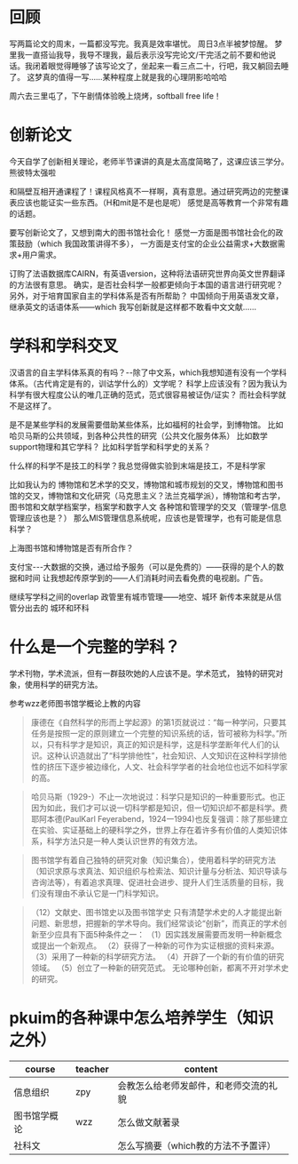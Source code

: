 # 回顾
写两篇论文的周末，一篇都没写完。我真是效率堪忧。
周日3点半被梦惊醒。
梦里我一直搭讪我导，我导不理我，最后表示没写完论文/干完活之前不要和他说话。我闭着眼觉得睡够了该写论文了，坐起来一看三点二十，行吧，我又躺回去睡了。
这梦真的值得一写……某种程度上就是我的心理阴影哈哈哈

周六去三里屯了，下午剧情体验晚上烧烤，softball free life！

# 创新论文
今天自学了创新相关理论，老师半节课讲的真是太高度简略了，这课应该三学分。
熊彼特太强啦

和隔壁互相开通课程了！课程风格真不一样啊，真有意思。通过研究两边的完整课表应该也能证实一些东西。（H和mit是不是也是呢）
感觉是高等教育一个非常有趣的话题。

要写创新论文了，又想到南大的图书馆社会化！
感觉一方面是图书馆社会化的政策鼓励（which 我国政策讲得不多），
一方面是支付宝的企业公益需求+大数据需求+用户需求。

订购了法语数据库CAIRN，有英语version，这种将法语研究世界向英文世界翻译的方法很有意思。
确实，是否社会科学一般都更倾向于本国的语言进行研究呢？另外，对于培育国家自主的学科体系是否有所帮助？
中国倾向于用英语发文章，继承英文的话语体系——which 我写创新就是这样都不敢看中文文献……

# 学科和学科交叉
汉语言的自主学科体系真的有吗？--除了中文系，which我想知道有没有一个学科体系。（古代肯定是有的，训诂学什么的）文学呢？
科学上应该没有？因为我认为科学有很大程度公认的唯几正确的范式，范式很容易被证伪/证实？
而社会科学就不是这样了。

是不是某些学科的发展需要借助某些体系，比如福柯的社会学，到博物馆。
比如哈贝马斯的公共领域，到各种公共性的研究（公共文化服务体系）
比如数学support物理和其它学科？
比如科学哲学和科学史的关系？

什么样的科学不是技工的科学？我总觉得做实验到末端是技工，不是科学家

比如我认为的 博物馆和艺术学的交叉，博物馆和城市规划的交叉，博物馆和图书馆的交叉，博物馆和文化研究（马克思主义？法兰克福学派），博物馆和考古学，图书馆和文献学档案学，档案学和数字人文
各种馆和管理学的交叉（管理学-信息管理应该也是？）
那么MIS管理信息系统呢，应该也是管理学，也有可能是信息科学？

上海图书馆和博物馆是否有所合作？

支付宝---大数据的交换，通过给予服务（可以是免费的）——获得的是个人的数据和时间
让我想起传原学到的——人们消耗时间去看免费的电视剧。广告。

继续写学科之间的overlap
政管里有城市管理——地空、城环
新传本来就是从信管分出去的
城环和环科


# 什么是一个完整的学科？
学术刊物，学术流派，但有一群鼓吹她的人应该不是。学术范式，
独特的研究对象，使用科学的研究方法。

参考wzz老师图书馆学概论上教的内容
> 康德在《自然科学的形而上学起源》的第1页就说过：“每一种学问，只要其任务是按照一定的原则建立一个完整的知识系统的话，皆可被称为科学。”所以，只有科学才是知识，真正的知识是科学，这是科学垄断年代人们的认识。这种认识造就出了“科学排他性”，社会知识、人文知识在这种科学排他性的挤压下逐步被边缘化，人文、社会科学学者的社会地位也远不如科学家的高。

> 哈贝马斯（1929-）不止一次地说过：科学只是知识的一种重要形式。也正因为如此，我们才可以说一切科学都是知识，但一切知识却不都是科学。费耶阿本德(PaulKarl Feyerabend，1924一1994)也反复强调：除了那些建立在实验、实证基础上的硬科学之外，世界上存在着许多有价值的人类知识体系，科学方法只是一种人类认识世界的有效方法。

> 图书馆学有着自己独特的研究对象（知识集合），使用着科学的研究方法（知识求原与求真法、知识组织与检索法、知识计量与分析法、知识导读与咨询法等），有着追求真理、促进社会进步、提升人们生活质量的目标，我们没有理由不承认它是一门科学知识。

> （12）文献史、图书馆史以及图书馆学史
只有清楚学术史的人才能提出新问题、新思想，把握新的学术导向。我们经常谈论“创新”，而真正的学术创新至少应具有下面5种条件之一：
（1）因实践发展需要而发明一种新概念或提出一个新观点。
（2）获得了一种新的可作为实证根据的资料来源。
（3）采用了一种新的科学研究方法。
（4）开辟了一个新的有价值的研究领域。
（5）创立了一种新的研究范式。
无论哪种创新，都离不开对学术史的研究。

# pkuim的各种课中怎么培养学生（知识之外）
|course|teacher|content
|---|---|---|
信息组织| zpy |会教怎么给老师发邮件，和老师交流的礼貌
图书馆学概论| wzz |怎么做文献著录
社科文| |怎么写摘要（which教的方法不予置评）
